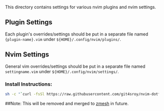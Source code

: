 This directory contains settings for various nvim plugins and nvim settings.

## Plugin Settings
Each plugin's overrides/settings should be put in a separate file named `{plugin-name}.vim` under `${HOME}/.config/nvim/plugins/`.
## Nvim Settings
General vim overrides/settings should be put in a separate file named `settingname.vim` under `${HOME}/.config/nvim/settings/`.

### Install Instructions:
```bash
sh -c "`curl -fsSl https://raw.githubusercontent.com/git4sroy/nvim-dotfiles/master/install_nvim.sh`"
```
##Note:
This will be removed and merged to [zmesh](https://github.com/git4sroy/zmesh.git) in future.
